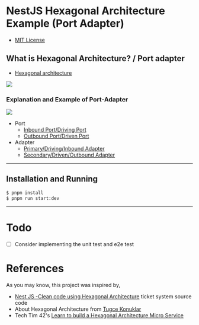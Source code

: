 # NestJS Hexagonal Architecture Example (Port Adapter)
- [MIT License](LICENSE.md)

## What is Hexagonal Architecture? / Port adapter

- [Hexagonal architecture](https://web.archive.org/web/20060711221010/http://alistair.cockburn.us:80/index.php/Hexagonal_architecture)


![](https://dev-to-uploads.s3.amazonaws.com/uploads/articles/a1lup0ewj49dtu28q4d5.png)

### Explanation and Example of Port-Adapter

![](https://dev-to-uploads.s3.amazonaws.com/uploads/articles/ks8hc96go37q6qtciiqu.png)

- Port
  - [Inbound Port/Driving Port](src/ticket/domain/inboudPorts/)
  - [Outbound Port/Driven Port](src/ticket/domain/outboundPorts/)
- Adapter
  - [Primary/Driving/Inbound Adapter](src/ticket/adapters/driving/)
  - [Secondary/Driven/Outbound Adapter](src/ticket/adapters/driven/)

---

## Installation and Running

```bash
$ pnpm install
$ pnpm run start:dev
```

---

# Todo

- [ ] Consider implementing the unit test and e2e test


# References

As you may know, this project was inspired by,
- [Nest JS -Clean code using Hexagonal Architecture](https://towardsdev.com/nest-js-clean-code-using-hexagonal-architecture-3442a37a6e8e) ticket system source code
- About Hexagonal Architecture from [Tugce Konuklar](https://medium.com/idealo-tech-blog/hexagonal-ports-adapters-architecture-e3617bcf00a0)
- Tech Tim 42's [Learn to build a Hexagonal Architecture Micro Service ](https://dev.to/timhub/learn-to-build-a-hexagonal-architecture-micro-service-l1h)
